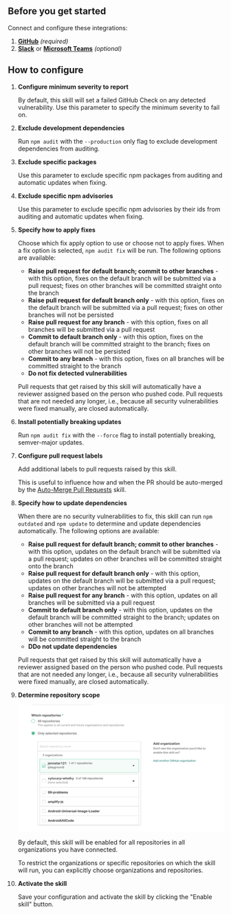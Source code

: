 ## Before you get started

Connect and configure these integrations:

1.  [**GitHub**][github] _(required)_
2.  [**Slack**][slack] or [**Microsoft Teams**][msteams] _(optional)_

[github]: https://go.atomist.com/catalog/integration/github "GitHub Integration"
[slack]: https://go.atomist.com/catalog/integration/slack "Slack Integration"
[msteams]:
    https://go.atomist.com/catalog/integration/microsoft-teams
    "Microsoft Teams Integration"

## How to configure

1.  **Configure minimum severity to report**

    By default, this skill will set a failed GitHub Check on any detected
    vulnerability. Use this parameter to specify the minimum severity to fail
    on.

2.  **Exclude development dependencies**

    Run `npm audit` with the `--production` only flag to exclude development
    dependencies from auditing.

3.  **Exclude specific packages**

    Use this parameter to exclude specific npm packages from auditing and
    automatic updates when fixing.

4.  **Exclude specific npm advisories**

    Use this parameter to exclude specific npm advisories by their ids from
    auditing and automatic updates when fixing.

5.  **Specify how to apply fixes**

    Choose which fix apply option to use or choose not to apply fixes. When a
    fix option is selected, `npm audit fix` will be run. The following options
    are available:

    -   **Raise pull request for default branch; commit to other branches** -
        with this option, fixes on the default branch will be submitted via a
        pull request; fixes on other branches will be committed straight onto
        the branch
    -   **Raise pull request for default branch only** - with this option, fixes
        on the default branch will be submitted via a pull request; fixes on
        other branches will not be persisted
    -   **Raise pull request for any branch** - with this option, fixes on all
        branches will be submitted via a pull request
    -   **Commit to default branch only** - with this option, fixes on the
        default branch will be committed straight to the branch; fixes on other
        branches will not be persisted
    -   **Commit to any branch** - with this option, fixes on all branches will
        be committed straight to the branch
    -   **Do not fix detected vulnerabilities**

    Pull requests that get raised by this skill will automatically have a
    reviewer assigned based on the person who pushed code. Pull requests that
    are not needed any longer, i.e., because all security vulnerabilities were
    fixed manually, are closed automatically.

6.  **Install potentially breaking updates**

    Run `npm audit fix` with the `--force` flag to install potentially breaking,
    semver-major updates.

7.  **Configure pull request labels**

    Add additional labels to pull requests raised by this skill.

    This is useful to influence how and when the PR should be auto-merged by the
    [Auto-Merge Pull Requests](https://go.atomist.com/catalog/skills/atomist/github-auto-merge-skill)
    skill.

8.  **Specify how to update dependencies**

    When there are no security vulnerabilities to fix, this skill can run
    `npm outdated` and `npm update` to determine and update dependencies
    automatically. The following options are available:

    -   **Raise pull request for default branch; commit to other branches** -
        with this option, updates on the default branch will be submitted via a
        pull request; updates on other branches will be committed straight onto
        the branch
    -   **Raise pull request for default branch only** - with this option,
        updates on the default branch will be submitted via a pull request;
        updates on other branches will not be attempted
    -   **Raise pull request for any branch** - with this option, updates on all
        branches will be submitted via a pull request
    -   **Commit to default branch only** - with this option, updates on the
        default branch will be committed straight to the branch; updates on
        other branches will not be attempted
    -   **Commit to any branch** - with this option, updates on all branches
        will be committed straight to the branch
    -   **DDo not update dependencies**

    Pull requests that get raised by this skill will automatically have a
    reviewer assigned based on the person who pushed code. Pull requests that
    are not needed any longer, i.e., because all security vulnerabilities were
    fixed manually, are closed automatically.

9.  **Determine repository scope**

    ![Repository filter](docs/images/repo-filter.png)

    By default, this skill will be enabled for all repositories in all
    organizations you have connected.

    To restrict the organizations or specific repositories on which the skill
    will run, you can explicitly choose organizations and repositories.

10. **Activate the skill**

    Save your configuration and activate the skill by clicking the "Enable
    skill" button.
